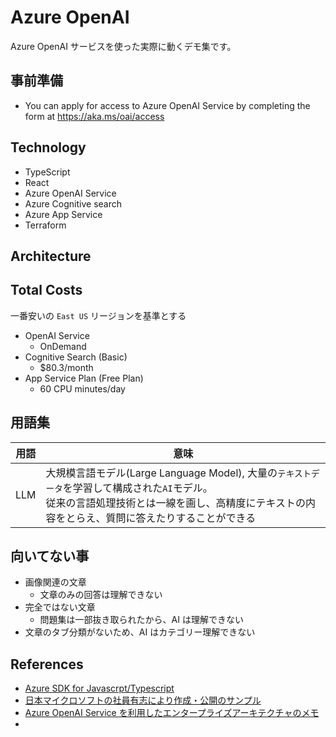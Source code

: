 # Azure OpenAI
Azure OpenAI サービスを使った実際に動くデモ集です。

## 事前準備
- You can apply for access to Azure OpenAI Service by completing the form at https://aka.ms/oai/access

## Technology
- TypeScript
- React
- Azure OpenAI Service
- Azure Cognitive search
- Azure App Service
- Terraform

## Architecture

## Total Costs
一番安いの `East US` リージョンを基準とする

- OpenAI Service
  - OnDemand
- Cognitive Search (Basic)
  - $80.3/month
- App Service Plan (Free Plan)
  - 60 CPU minutes/day

## 用語集
用語|意味
---|---
LLM|大規模言語モデル(Large Language Model), 大量の`テキストデータ`を学習して構成された`AI`モデル。<br />従来の言語処理技術とは一線を画し、高精度にテキストの内容をとらえ、質問に答えたりすることができる

## 向いてない事
- 画像関連の文章
  - 文章のみの回答は理解できない
- 完全ではない文章
  - 問題集は一部抜き取られたから、AI は理解できない
- 文章のタブ分類がないため、AI はカテゴリー理解できない

## References
- [Azure SDK for Javascrpt/Typescript](https://github.com/Azure/azure-sdk-for-js)
- [日本マイクロソフトの社員有志により作成・公開のサンプル](https://github.com/Azure-Samples/jp-azureopenai-samples)
- [Azure OpenAI Service を利用したエンタープライズアーキテクチャのメモ](https://qiita.com/nohanaga/items/a18009f8b605591348fe)
- 
